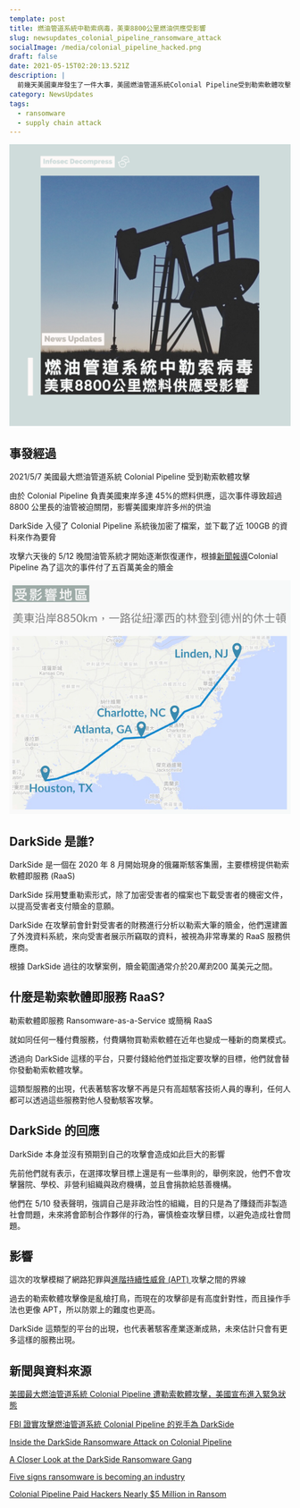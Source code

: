 ```yaml
---
template: post
title: 燃油管道系統中勒索病毒，美東8800公里燃油供應受影響
slug: newsupdates_colonial_pipeline_ransomware_attack
socialImage: /media/colonial_pipeline_hacked.png
draft: false
date: 2021-05-15T02:20:13.521Z
description: |
  前幾天美國東岸發生了一件大事，美國燃油管道系統Colonial Pipeline受到勒索軟體攻擊，因而造成8850公里的油管被迫關閉了長達六天
category: NewsUpdates
tags:
  - ransomware
  - supply chain attack
---
```


![](/media/colonial_pipeline_hacked.png)

## 事發經過

2021/5/7 美國最大燃油管道系統 Colonial Pipeline 受到勒索軟體攻擊

由於 Colonial Pipeline 負責美國東岸多達 45%的燃料供應，這次事件導致超過 8800 公里長的油管被迫關閉，影響美國東岸許多州的供油

DarkSide 入侵了 Colonial Pipeline 系統後加密了檔案，並下載了近 100GB 的資料來作為要脅

攻擊六天後的 5/12 晚間油管系統才開始逐漸恢復運作，根據[新聞報導](https://www.bloomberg.com/news/articles/2021-05-13/colonial-pipeline-paid-hackers-nearly-5-million-in-ransom)Colonial Pipeline 為了這次的事件付了五百萬美金的贖金

![](/media/colonial_pipeline_hacked_map.png)

## DarkSide 是誰?

DarkSide 是一個在 2020 年 8 月開始現身的俄羅斯駭客集團，主要標榜提供勒索軟體即服務 (RaaS)

DarkSide 採用雙重勒索形式，除了加密受害者的檔案也下載受害者的機密文件，以提高受害者支付贖金的意願。

DarkSide 在攻擊前會針對受害者的財務進行分析以勒索大筆的贖金，他們還建置了外洩資料系統，來向受害者展示所竊取的資料，被視為非常專業的 RaaS 服務供應商。

根據 DarkSide 過往的攻擊案例，贖金範圍通常介於$20 萬到$200 萬美元之間。

## 什麼是勒索軟體即服務 RaaS?

勒索軟體即服務 Ransomware-as-a-Service 或簡稱 RaaS

就如同任何一種付費服務，付費購物買勒索軟體在近年也變成一種新的商業模式。

透過向 DarkSide 這樣的平台，只要付錢給他們並指定要攻擊的目標，他們就會替你發動勒索軟體攻擊。

這類型服務的出現，代表著駭客攻擊不再是只有高超駭客技術人員的專利，任何人都可以透過這些服務對他人發動駭客攻擊。

## DarkSide 的回應

DarkSide 本身並沒有預期到自己的攻擊會造成如此巨大的影響

先前他們就有表示，在選擇攻擊目標上還是有一些準則的，舉例來說，他們不會攻擊醫院、學校、非營利組織與政府機構，並且會捐款給慈善機構。

他們在 5/10 發表聲明，強調自己是非政治性的組織，目的只是為了賺錢而非製造社會問題，未來將會節制合作夥伴的行為，審慎檢查攻擊目標，以避免造成社會問題。

## 影響

這次的攻擊模糊了網路犯罪與[進階持續性威脅 (APT) ](/posts/ep30_what_is_APT_and_threat_intelligence#進階持續性攻擊-advanced-persistent-threats-apt)攻擊之間的界線

過去的勒索軟體攻擊像是亂槍打鳥，而現在的攻擊卻是有高度針對性，而且操作手法也更像 APT，所以防禦上的難度也更高。

DarkSide 這類型的平台的出現，也代表著駭客產業逐漸成熟，未來估計只會有更多這樣的服務出現。

## 新聞與資料來源

[美國最大燃油管道系統 Colonial Pipeline 遭勒索軟體攻擊，美國宣布進入緊急狀態](https://www.ithome.com.tw/news/144276)

[FBI 證實攻擊燃油管道系統 Colonial Pipeline 的兇手為 DarkSide](https://www.ithome.com.tw/news/144327)[](https://www.cybereason.com/blog/inside-the-darkside-ransomware-attack-on-colonial-pipeline)

[Inside the DarkSide Ransomware Attack on Colonial Pipeline](https://www.cybereason.com/blog/inside-the-darkside-ransomware-attack-on-colonial-pipeline)[](https://krebsonsecurity.com/2021/05/a-closer-look-at-the-darkside-ransomware-gang/)

[A Closer Look at the DarkSide Ransomware Gang](https://krebsonsecurity.com/2021/05/a-closer-look-at-the-darkside-ransomware-gang/)[](https://www.kaspersky.com/blog/darkside-ransomware-industry/39377/)

[Five signs ransomware is becoming an industry](https://www.kaspersky.com/blog/darkside-ransomware-industry/39377/)[](https://www.bloomberg.com/news/articles/2021-05-13/colonial-pipeline-paid-hackers-nearly-5-million-in-ransom)

[Colonial Pipeline Paid Hackers Nearly $5 Million in Ransom](https://www.bloomberg.com/news/articles/2021-05-13/colonial-pipeline-paid-hackers-nearly-5-million-in-ransom)
